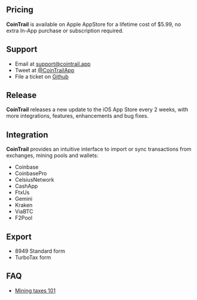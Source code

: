 ## Pricing

**CoinTrail** is available on Apple AppStore for a lifetime cost of $5.99, no extra In-App purchase or subscription required.

## Support

- Email at [support@cointrail.app](mailto:support@cointrail.app)
- Tweet at [@CoinTrailApp](http://twitter.com/CoinTrailApp)
- File a ticket on [Github](https://github.com/CoinTrailApp/TaxCalculator)

## Release

**CoinTrail** releases a new update to the iOS App Store every 2 weeks, with more integrations, features, enhancements and bug fixes.

## Integration

**CoinTrail** provides an intuitive interface to import or sync transactions from exchanges, mining pools and wallets:

- Coinbase
- CoinbasePro
- CelsiusNetwork
- CashApp
- FtxUs
- Gemini
- Kraken
- ViaBTC
- F2Pool

## Export

- 8949 Standard form
- TurboTax form

## FAQ

- [Mining taxes 101](/howto/bitcoin-mining-tax.html)
